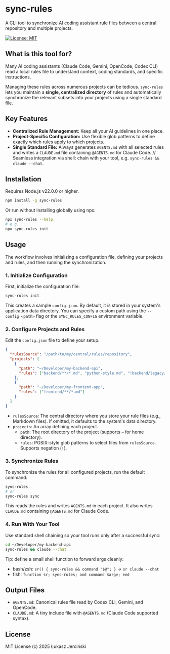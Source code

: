 # sync-rules

A CLI tool to synchronize AI coding assistant rule files between a central repository and multiple projects.

[![License: MIT](https://img.shields.io/badge/License-MIT-yellow.svg)](LICENSE)

## What is this tool for?

Many AI coding assistants (Claude Code, Gemini, OpenCode, Codex CLI) read a local rules file to understand context, coding standards, and specific instructions.

Managing these rules across numerous projects can be tedious. `sync-rules` lets you maintain a **single, centralized directory** of rules and automatically synchronize the relevant subsets into your projects using a single standard file.

## Key Features

- **Centralized Rule Management:** Keep all your AI guidelines in one place.
- **Project-Specific Configuration:** Use flexible glob patterns to define exactly which rules apply to which projects.
- **Single Standard File:** Always generates `AGENTS.md` with all selected rules and writes a `CLAUDE.md` file containing `@AGENTS.md` for Claude Code.
  // Seamless integration via shell: chain with your tool, e.g. `sync-rules && claude --chat`.

## Installation

Requires Node.js v22.0.0 or higher.

```bash
npm install -g sync-rules
```

Or run without installing globally using npx:

```bash
npx sync-rules --help
# e.g.
npx sync-rules init
```

## Usage

The workflow involves initializing a configuration file, defining your projects and rules, and then running the synchronization.

### 1\. Initialize Configuration

First, initialize the configuration file:

```bash
sync-rules init
```

This creates a sample `config.json`. By default, it is stored in your system's application data directory. You can specify a custom path using the `--config <path>` flag or the `SYNC_RULES_CONFIG` environment variable.

### 2\. Configure Projects and Rules

Edit the `config.json` file to define your setup.

```json
{
  "rulesSource": "/path/to/my/central/rules/repository",
  "projects": [
    {
      "path": "~/Developer/my-backend-api",
      "rules": ["backend/**/*.md", "python-style.md", "!backend/legacy/**"]
    },
    {
      "path": "~/Developer/my-frontend-app",
      "rules": ["frontend/**/*.md"]
    }
  ]
}
```

- `rulesSource`: The central directory where you store your rule files (e.g., Markdown files). If omitted, it defaults to the system's data directory.
- `projects`: An array defining each project.
  - `path`: The root directory of the project (supports `~` for home directory).
  - `rules`: POSIX-style glob patterns to select files from `rulesSource`. Supports negation (`!`).

### 3\. Synchronize Rules

To synchronize the rules for all configured projects, run the default command:

```bash
sync-rules
# or
sync-rules sync
```

This reads the rules and writes `AGENTS.md` in each project. It also writes `CLAUDE.md` containing `@AGENTS.md` for Claude Code.

### 4\. Run With Your Tool

Use standard shell chaining so your tool runs only after a successful sync:

```bash
cd ~/Developer/my-backend-api
sync-rules && claude --chat
```

Tip: define a small shell function to forward args cleanly:

- bash/zsh: `sr() { sync-rules && command "$@"; }` → `sr claude --chat`
- fish: `function sr; sync-rules; and command $argv; end`

## Output Files

- `AGENTS.md`: Canonical rules file read by Codex CLI, Gemini, and OpenCode.
- `CLAUDE.md`: A tiny include file with `@AGENTS.md` (Claude Code supported syntax).

## License

MIT License (c) 2025 Łukasz Jerciński
